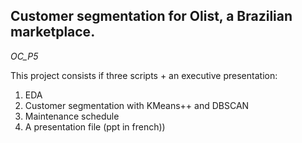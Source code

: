 ## Customer segmentation for Olist, a Brazilian marketplace.
*OC_P5*  

This project consists if three scripts + an executive presentation:  
1. EDA  
2. Customer segmentation with KMeans++ and DBSCAN  
3. Maintenance schedule  
4. A presentation file (ppt in french))
